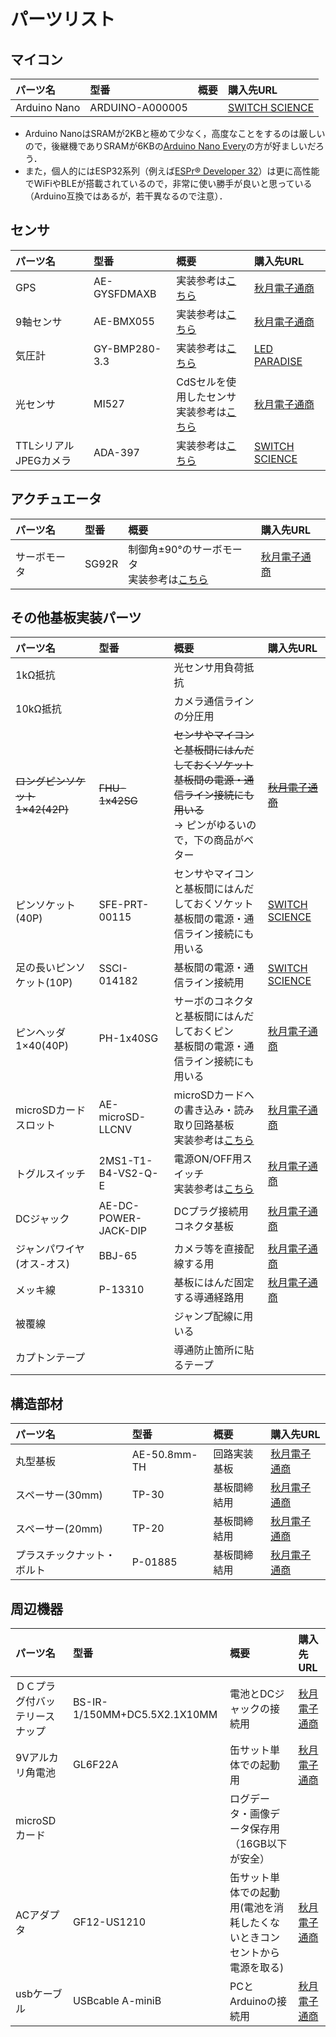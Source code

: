 # パーツリスト
## マイコン
| パーツ名 | 型番 | 概要 | 購入先URL |
| :--- | :--- | :--- | :--- |
| Arduino Nano | ARDUINO-A000005 |  | [SWITCH SCIENCE](https://www.switch-science.com/catalog/2554/) |

+ Arduino NanoはSRAMが2KBと極めて少なく，高度なことをするのは厳しいので，後継機でありSRAMが6KBの[Arduino Nano Every](https://www.switch-science.com/catalog/6199/)の方が好ましいだろう．
+ また，個人的にはESP32系列（例えば[ESPr® Developer 32](https://www.switch-science.com/catalog/3210/)）は更に高性能でWiFiやBLEが搭載されているので，非常に使い勝手が良いと思っている（Arduino互換ではあるが，若干異なるので注意）．

## センサ
| パーツ名 | 型番 | 概要 | 購入先URL |
| :--- | :--- | :--- | :--- |
| GPS | AE-GYSFDMAXB | 実装参考は[こちら](../../Arduino/Test_GPS) | [秋月電子通商](http://akizukidenshi.com/catalog/g/gK-09991/) |
| 9軸センサ | AE-BMX055 | 実装参考は[こちら](../../Arduino/Test_IMU) | [秋月電子通商](http://akizukidenshi.com/catalog/g/gK-13010/) |
| 気圧計 | GY-BMP280-3.3 | 実装参考は[こちら](../../Arduino/Test_Barometer) | [LED PARADISE](https://www.led-paradise.com/product/2334) |
| 光センサ | MI527 | CdSセルを使用したセンサ<br>実装参考は[こちら](../../Arduino/Test_Light) | [秋月電子通商](http://akizukidenshi.com/catalog/g/gI-00110/) |
| TTLシリアルJPEGカメラ | ADA-397 | 実装参考は[こちら](../../Arduino/Test_Camera) | [SWITCH SCIENCE](https://www.switch-science.com/catalog/1241/) |

## アクチュエータ
| パーツ名 | 型番 | 概要 | 購入先URL |
| :--- | :--- | :--- | :--- |
| サーボモータ | SG92R | 制御角±90°のサーボモータ<br>実装参考は[こちら](../../Arduino/Test_Servo) | [秋月電子通商](http://akizukidenshi.com/catalog/g/gM-08914/) |

## その他基板実装パーツ
| パーツ名 | 型番 | 概要 | 購入先URL |
| :--- | :--- | :--- | :--- |
| 1kΩ抵抗 |  | 光センサ用負荷抵抗 |  |
| 10kΩ抵抗 |  | カメラ通信ラインの分圧用 |  |
| <del>ロングピンソケット 1×42(42P)</del> | <del>FHU-1x42SG</del> | <del>センサやマイコンと基板間にはんだしておくソケット<br>基板間の電源・通信ライン接続にも用いる</del><br> → ピンがゆるいので，下の商品がベター | <del>[秋月電子通商](http://akizukidenshi.com/catalog/g/gC-05779/)</del> |
| ピンソケット(40P) | SFE-PRT-00115 | センサやマイコンと基板間にはんだしておくソケット<br>基板間の電源・通信ライン接続にも用いる | [SWITCH SCIENCE](https://www.switch-science.com/catalog/505/) |
| 足の長いピンソケット(10P)| SSCI-014182 | 基板間の電源・通信ライン接続用 | [SWITCH SCIENCE](https://www.switch-science.com/catalog/1418/) |
| ピンヘッダ 1×40(40P) | PH-1x40SG | サーボのコネクタと基板間にはんだしておくピン<br>基板間の電源・通信ライン接続にも用いる | [秋月電子通商](http://akizukidenshi.com/catalog/g/gC-00167/) |
| microSDカードスロット | AE-microSD-LLCNV | microSDカードへの書き込み・読み取り回路基板<br>実装参考は[こちら](../../Arduino/Test_SD) | [秋月電子通商](http://akizukidenshi.com/catalog/g/gK-14015/) |
| トグルスイッチ | 2MS1-T1-B4-VS2-Q-E | 電源ON/OFF用スイッチ<br>実装参考は[こちら](../switch) | [秋月電子通商](http://akizukidenshi.com/catalog/g/gP-00300/) |
| DCジャック | AE-DC-POWER-JACK-DIP | DCプラグ接続用コネクタ基板 | [秋月電子通商](http://akizukidenshi.com/catalog/g/gK-05148/) |
| ジャンパワイヤ(オス-オス) | BBJ-65 | カメラ等を直接配線する用 | [秋月電子通商](http://akizukidenshi.com/catalog/g/gC-05159/) |
| メッキ線 | P-13310 | 基板にはんだ固定する導通経路用 | [秋月電子通商](http://akizukidenshi.com/catalog/g/gP-13310/) |
| 被覆線 |  | ジャンプ配線に用いる |  |
| カプトンテープ |  | 導通防止箇所に貼るテープ |  |

## 構造部材
| パーツ名 | 型番 | 概要 | 購入先URL |
| :--- | :--- | :--- | :--- |
| 丸型基板 | AE-50.8mm-TH | 回路実装基板 | [秋月電子通商](http://akizukidenshi.com/catalog/g/gP-08758/) |
| スペーサー(30mm) | TP-30 | 基板間締結用 | [秋月電子通商](http://akizukidenshi.com/catalog/g/gP-07572/) |
| スペーサー(20mm) | TP-20 | 基板間締結用 | [秋月電子通商](http://akizukidenshi.com/catalog/g/gP-07570/) |
| プラスチックナット・ボルト | P-01885 | 基板間締結用 | [秋月電子通商](http://akizukidenshi.com/catalog/g/gP-01885/) |

## 周辺機器
| パーツ名 | 型番 | 概要 | 購入先URL |
| :--- | :--- | :--- | :--- |
| ＤＣプラグ付バッテリースナップ | BS-IR-1/150MM+DC5.5X2.1X10MM | 電池とDCジャックの接続用 | [秋月電子通商](http://akizukidenshi.com/catalog/g/gP-07356/) |
| 9Vアルカリ角電池 | GL6F22A | 缶サット単体での起動用 | [秋月電子通商](http://akizukidenshi.com/catalog/g/gB-03257/) |
| microSDカード |  | ログデータ・画像データ保存用（16GB以下が安全） |  |
| ACアダプタ | GF12-US1210 | 缶サット単体での起動用(電池を消耗したくないときコンセントから電源を取る) | [秋月電子通商](http://akizukidenshi.com/catalog/g/gM-01804/) |
| usbケーブル | USBcable A-miniB | PCとArduinoの接続用 | [秋月電子通商](http://akizukidenshi.com/catalog/g/gC-07606/) |
